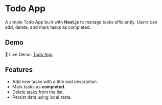# Todo App

A simple Todo App built with **Next.js** to manage tasks efficiently. Users can add, delete, and mark tasks as completed.

## Demo

🔗 Live Demo: [Todo App](https://todo-next-app-liart.vercel.app/)

## Features

- Add new tasks with a title and description.
- Mark tasks as **completed**.
- Delete tasks from the list.
- Persist data using local state.
